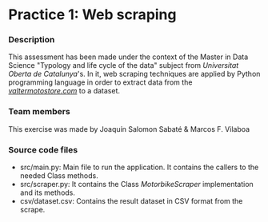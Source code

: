 # Practice 1: Web scraping

### Description

This assessment has been made under the context of the Master in Data Science "Typology and life cycle of the data" subject from _Universitat Oberta de Catalunya_'s. In it, web scraping techniques are applied by Python programming language in order to extract data from the _[valtermotostore.com](https://valtermotostore.com/)_ to a dataset.

### Team members

This exercise was made by Joaquín Salomon Sabaté & Marcos F. Vilaboa

### Source code files

* src/main.py: Main file to run the application. It contains the callers to the needed Class methods.
* src/scraper.py: It contains the Class _MotorbikeScraper_ implementation and its methods. 
* csv/dataset.csv: Contains the result dataset in CSV format from the scrape.
